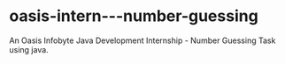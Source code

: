 # oasis-intern---number-guessing
An Oasis Infobyte Java Development Internship - Number Guessing Task using java.
